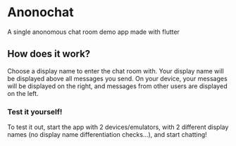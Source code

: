# Anonochat

A single anonomous chat room demo app made with flutter

## How does it work?

Choose a display name to enter the chat room with.
Your display name will be displayed above all messages you send.
On your device, your messages will be displayed on the right, and messages from other users are displayed on the left.

### Test it yourself!
To test it out, start the app with 2 devices/emulators, with 2 different display names (no display name differentiation checks...), and start chatting!
